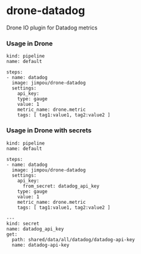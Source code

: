 # drone-datadog
Drone IO plugin for Datadog metrics

### Usage in Drone

```
kind: pipeline
name: default

steps:
- name: datadog
  image: jimpou/drone-datadog
  settings:
    api_key: 
    type: gauge
    value: 1
    metric_name: drone.metric
    tags: [ tag1:value1, tag2:value2 ]
```

### Usage in Drone with secrets

```
kind: pipeline
name: default

steps:
- name: datadog
  image: jimpou/drone-datadog
  settings:
    api_key: 
      from_secret: datadog_api_key
    type: gauge
    value: 1
    metric_name: drone.metric
    tags: [ tag1:value1, tag2:value2 ]

---
kind: secret
name: datadog_api_key
get:
  path: shared/data/all/datadog/datadog-api-key
  name: datadog-api-key
```